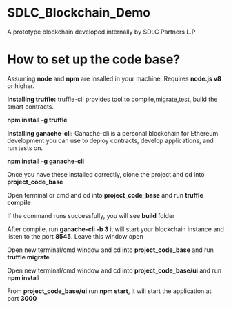 # SDLC_Blockchain_Demo
A prototype blockchain developed internally by SDLC Partners L.P

# How to set up the code base?
Assuming <b>node</b> and <b>npm</b> are insalled in your machine. Requires <b>node.js v8</b> or higher.

<b>Installing truffle:</b> truffle-cli provides tool to compile,migrate,test, build the smart contracts.

<b>npm install -g truffle</b>

<b>Installing ganache-cli:</b> Ganache-cli is a personal blockchain for Ethereum development you can use to deploy contracts, develop applications, and run tests on.

<b>npm install -g ganache-cli</b>

<p>Once you have these installed correctly, clone the project and cd into <b>project_code_base</b></p>
<p>Open terminal or cmd and cd into <b>project_code_base</b> and run <b>truffle compile</b></p>
<p>If the command runs successfully, you will see <b>build</b> folder </p>
<p>After compile, run <b>ganache-cli -b 3 </b> it will start your blockchain instance and listen to the port <b>8545</b>. Leave this window open</p>
<p>Open new terminal/cmd window and cd into <b>project_code_base</b> and run <b>truffle migrate</b>
<p>Open new terminal/cmd window and cd into <b>project_code_base/ui</b> and run <b>npm install</b>
<p>From <b>project_code_base/ui</b> run <b>npm start</b>, it will start the application at port <b>3000</b>




